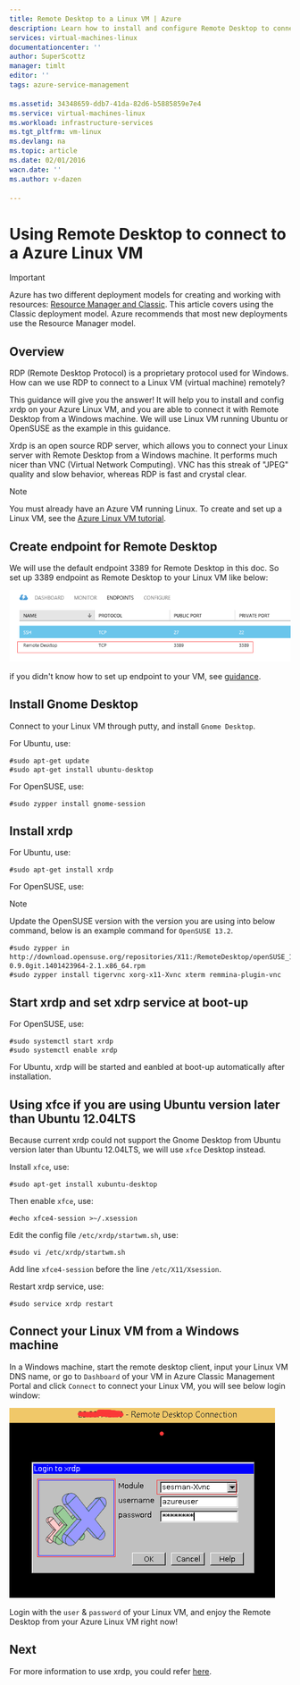```yaml
---
title: Remote Desktop to a Linux VM | Azure
description: Learn how to install and configure Remote Desktop to connect to a Azure Linux VM
services: virtual-machines-linux
documentationcenter: ''
author: SuperScottz
manager: timlt
editor: ''
tags: azure-service-management

ms.assetid: 34348659-ddb7-41da-82d6-b5885859e7e4
ms.service: virtual-machines-linux
ms.workload: infrastructure-services
ms.tgt_pltfrm: vm-linux
ms.devlang: na
ms.topic: article
ms.date: 02/01/2016
wacn.date: ''
ms.author: v-dazen

---
```

# Using Remote Desktop to connect to a Azure Linux VM
> [!IMPORTANT] 
> Azure has two different deployment models for creating and working with resources: [Resource Manager and Classic](../../../resource-manager-deployment-model.md). This article covers using the Classic deployment model. Azure recommends that most new deployments use the Resource Manager model.

## Overview
RDP (Remote Desktop Protocol) is a proprietary protocol used for Windows. How can we use RDP to connect to a Linux VM (virtual machine) remotely?

This guidance will give you the answer! It will help you to install and config xrdp on your Azure Linux VM, and you are able to connect it with Remote Desktop from a Windows machine. We will use Linux VM running Ubuntu or OpenSUSE as the example in this guidance.

Xrdp is an open source RDP server, which allows you to connect your Linux server with Remote Desktop from a Windows machine. It performs much nicer than VNC (Virtual Network Computing). VNC has this streak of "JPEG" quality and slow behavior, whereas RDP is fast and crystal clear.

> [!NOTE]
> You must already have an Azure VM running Linux. To create and set up a Linux VM, see the [Azure Linux VM tutorial](createportal.md).
> 
> 

## Create endpoint for Remote Desktop
We will use the default endpoint 3389 for Remote Desktop in this doc. So set up 3389 endpoint as Remote Desktop to your Linux VM like below:

![image](./media/remote-desktop/no1.png)

if you didn't know how to set up endpoint to your VM, see [guidance](setup-endpoints.md).

## Install Gnome Desktop
Connect to your Linux VM through putty, and install `Gnome Desktop`.

For Ubuntu, use:

    #sudo apt-get update
    #sudo apt-get install ubuntu-desktop

For OpenSUSE, use:

    #sudo zypper install gnome-session

## Install xrdp
For Ubuntu, use:

    #sudo apt-get install xrdp

For OpenSUSE, use:

> [!NOTE]
> Update the OpenSUSE version with the version you are using into below command, below is an example command for `OpenSUSE 13.2`.
> 
> 

    #sudo zypper in http://download.opensuse.org/repositories/X11:/RemoteDesktop/openSUSE_13.2/x86_64/xrdp-0.9.0git.1401423964-2.1.x86_64.rpm
    #sudo zypper install tigervnc xorg-x11-Xvnc xterm remmina-plugin-vnc

## Start xrdp and set xdrp service at boot-up
For OpenSUSE, use:

    #sudo systemctl start xrdp
    #sudo systemctl enable xrdp

For Ubuntu, xrdp will be started and eanbled at boot-up automatically after installation.

## Using xfce if you are using Ubuntu version later than Ubuntu 12.04LTS
Because current xrdp could not support the Gnome Desktop from Ubuntu version later than Ubuntu 12.04LTS, we will use `xfce` Desktop instead.

Install `xfce`, use:

    #sudo apt-get install xubuntu-desktop

Then enable `xfce`, use:

    #echo xfce4-session >~/.xsession

Edit the config file `/etc/xrdp/startwm.sh`, use:

    #sudo vi /etc/xrdp/startwm.sh   

Add line `xfce4-session` before the line `/etc/X11/Xsession`.

Restart xrdp service, use:

    #sudo service xrdp restart

## Connect your Linux VM from a Windows machine
In a Windows machine, start the remote desktop client, input your Linux VM DNS name, or go to `Dashboard` of your VM in Azure Classic Management Portal and click `Connect` to connect your Linux VM, you will see below login window:

![image](./media/remote-desktop/no2.png)

Login with the `user` & `password` of your Linux VM, and enjoy the Remote Desktop from your Azure Linux VM right now!

## Next
For more information to use xrdp, you could refer [here](http://www.xrdp.org/).
